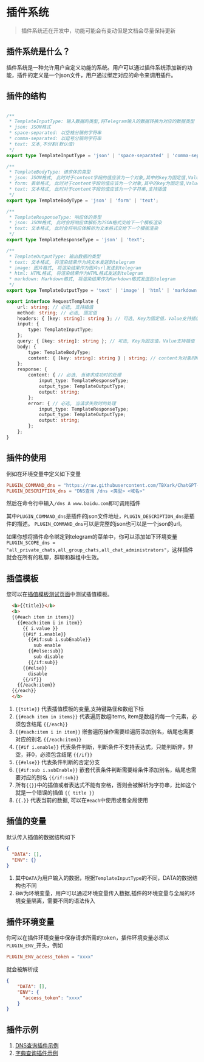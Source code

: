 # 插件系统

> 插件系统还在开发中，功能可能会有变动但是文档会尽量保持更新


## 插件系统是什么？

插件系统是一种允许用户自定义功能的系统。用户可以通过插件系统添加新的功能，插件的定义是一个json文件，用户通过绑定对应的命令来调用插件。


## 插件的结构

```typescript

/**
 * TemplateInputType: 输入数据的类型,将Telegram输入的数据转换为对应的数据类型
 * json: JSON格式
 * space-separated: 以空格分隔的字符串
 * comma-separated: 以逗号分隔的字符串
 * text: 文本,不分割(默认值)
 */
export type TemplateInputType = 'json' | 'space-separated' | 'comma-separated' | 'text';

/**
 * TemplateBodyType: 请求体的类型
 * json: JSON格式, 此时对于content字段的值应该为一个对象,其中的key为固定值,Value支持插值
 * form: 表单格式, 此时对于content字段的值应该为一个对象,其中的key为固定值,Value支持插值
 * text: 文本格式, 此时对于content字段的值应该为一个字符串,支持插值
 */
export type TemplateBodyType = 'json' | 'form' | 'text';

/**
 * TemplateResponseType: 响应体的类型
 * json: JSON格式, 此时会将响应体解析为JSON格式交给下一个模板渲染
 * text: 文本格式, 此时会将响应体解析为文本格式交给下一个模板渲染
 */
export type TemplateResponseType = 'json' | 'text';

/**
 * TemplateOutputType: 输出数据的类型
 * text: 文本格式, 将渲染结果作为纯文本发送到telegram
 * image: 图片格式, 将渲染结果作为图片url发送到telegram
 * html: HTML格式, 将渲染结果作为HTML格式发送到telegram
 * markdown: Markdown格式, 将渲染结果作为Markdown格式发送到telegram
 */
export type TemplateOutputType = 'text' | 'image' | 'html' | 'markdown';

export interface RequestTemplate {
    url: string; // 必选, 支持插值
    method: string; // 必选, 固定值
    headers: { [key: string]: string }; // 可选, Key为固定值，Value支持插值
    input: {
        type: TemplateInputType;
    };
    query: { [key: string]: string }; // 可选, Key为固定值，Value支持插值
    body: {
        type: TemplateBodyType;
        content: { [key: string]: string } | string; // content为对象时Key为固定值，Value支持插值。content为字符串时支持插值
    };
    response: {
        content: { // 必选, 当请求成功时的处理
            input_type: TemplateResponseType;
            output_type: TemplateOutputType;
            output: string;
        };
        error: { // 必选, 当请求失败时的处理
            input_type: TemplateResponseType;
            output_type: TemplateOutputType;
            output: string;
        };
    };
}
```

## 插件的使用

例如在环境变量中定义如下变量

```toml
PLUGIN_COMMAND_dns = "https://raw.githubusercontent.com/TBXark/ChatGPT-Telegram-Workers/dev/plugins/dns.json"
PLUGIN_DESCRIPTION_dns = "DNS查询 /dns <类型> <域名>"
```

然后在命令行中输入`/dns A www.baidu.com`即可调用插件

其中`PLUGIN_COMMAND_dns`是插件的json文件地址，`PLUGIN_DESCRIPTION_dns`是插件的描述。
`PLUGIN_COMMAND_dns`可以是完整的json也可以是一个json的url。

如果你想将插件命令绑定到telegram的菜单中，你可以添加如下环境变量`PLUGIN_SCOPE_dns = "all_private_chats,all_group_chats,all_chat_administrators"`，这样插件就会在所有的私聊，群聊和群组中生效。


## 插值模板

您可以在[插值模板测试页面](https://interpolate-test.pages.dev)中测试插值模板。

```html
  <b>{{title}}</b>
  <b>
  {{#each item in items}}
    {{#each:item i in item}}
      {{ i.value }}
      {{#if i.enable}}
        {{#if:sub i.subEnable}}
          sub enable
        {{#else:sub}}
          sub disable
        {{/if:sub}}
      {{#else}}
        disable
      {{/if}}
    {{/each:item}}
  {{/each}}
  </b>
```

1. `{{title}}` 代表插值模板的变量,支持键路径和数组下标
2. `{{#each item in items}}` 代表遍历数组items, item是数组的每一个元素，必须包含结尾 `{{/each}}`
3. `{{#each:item i in item}}` 嵌套遍历操作需要给遍历添加别名，结尾也需要对应的别名 `{{/each:item}}`
4. `{{#if i.enable}}` 代表条件判断，判断条件不支持表达式，只能判断非，非空，非0，必须包含结尾 `{{/if}}`
5. `{{#else}}` 代表条件判断的否定分支
6. `{{#if:sub i.subEnable}}` 嵌套代表条件判断需要给条件添加别名，结尾也需要对应的别名 `{{/if:sub}}`
7. 所有`{{}}`中的插值或者表达式不能有空格，否则会被解析为字符串，比如这个就是一个错误的插值 `{{ title }}`
8. `{{.}}` 代表当前的数据, 可以在`#each`中使用或者全局使用


## 插值的变量

默认传入插值的数据结构如下

```json
{
  "DATA": [],
  "ENV": {}
}
```

1. 其中`DATA`为用户输入的数据，根据`TemplateInputType`的不同，DATA的数据结构也不同
2. `ENV`为环境变量，用户可以通过环境变量传入数据,插件的环境变量与全局的环境变量隔离，需要不同的语法传入


## 插件环境变量

你可以在插件环境变量中保存请求所需的token，插件环境变量必须以`PLUGIN_ENV_`开头，例如

```toml
PLUGIN_ENV_access_token = "xxxx"
```

就会被解析成

```json
{
    "DATA": [],
    "ENV": {
      "access_token": "xxxx"
    }
}
```

## 插件示例

1. [DNS查询插件示例](../../plugins/dns.json)
2. [字典查询插件示例](../../plugins/dicten.json)
